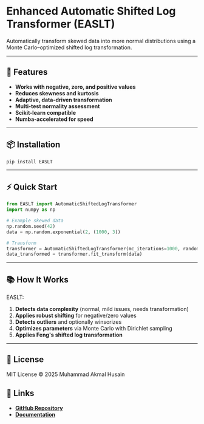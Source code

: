 # Enhanced Automatic Shifted Log Transformer (EASLT)

Automatically transform skewed data into more normal distributions using a Monte Carlo–optimized shifted log transformation.

---

## 🚀 Features

- **Works with negative, zero, and positive values**
- **Reduces skewness and kurtosis**
- **Adaptive, data-driven transformation**
- **Multi-test normality assessment**
- **Scikit-learn compatible**
- **Numba-accelerated for speed**

---

## 📦 Installation

```bash
pip install EASLT
```

---

## ⚡ Quick Start

```python
from EASLT import AutomaticShiftedLogTransformer
import numpy as np

# Example skewed data
np.random.seed(42)
data = np.random.exponential(2, (1000, 3))

# Transform
transformer = AutomaticShiftedLogTransformer(mc_iterations=1000, random_state=42)
data_transformed = transformer.fit_transform(data)
```

---

## 📚 How It Works

EASLT:
1. **Detects data complexity** (normal, mild issues, needs transformation)
2. **Applies robust shifting** for negative/zero values
3. **Detects outliers** and optionally winsorizes
4. **Optimizes parameters** via Monte Carlo with Dirichlet sampling
5. **Applies Feng's shifted log transformation**

---

## 📝 License

MIT License © 2025 Muhammad Akmal Husain

## 🔗 Links

- **[GitHub Repository](https://github.com/AkmalHusain2003/enhanced-automatic-shifted-log)**
- **[Documentation](https://github.com/AkmalHusain2003/enhanced-automatic-shifted-log#readme)**